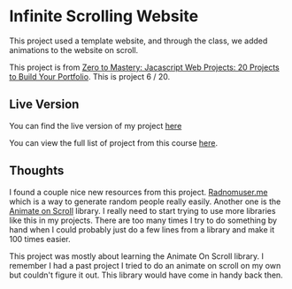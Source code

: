 # Infinite Scrolling Website

This project used a template website, and through the class, we added animations to the website on scroll.

This project is from [Zero to Mastery: Jacascript Web Projects: 20 Projects to Build Your Portfolio](https://academy.zerotomastery.io/p/javascript-projects).
This is project 6 / 20.

## Live Version

You can find the live version of my project [here](https://batulzii1023.github.io/animation-template/)

You can view the full list of project from this course [here](https://github.com/batulzii1023/ztm-20-javascript-projects).

## Thoughts

I found a couple nice new resources from this project. [Radnomuser.me](https://randomuser.me/) which is a way to generate random people really easily. Another one is the [Animate on Scroll](https://michalsnik.github.io/aos/) library. I really need to start trying to use more libraries like this in my projects. There are too many times I try to do something by hand when I could probably just do a few lines from a library and make it 100 times easier.

This project was mostly about learning the Animate On Scroll library. I remember I had a past project I tried to do an animate on scroll on my own but couldn't figure it out. This library would have come in handy back then.
